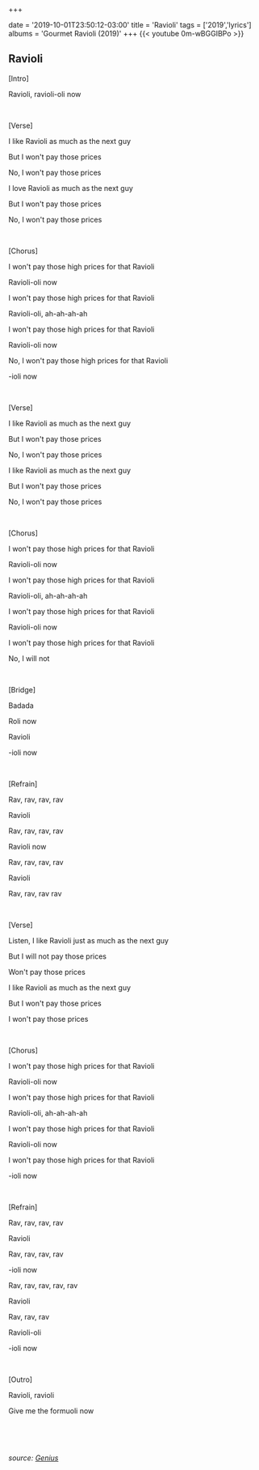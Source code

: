 +++

date = '2019-10-01T23:50:12-03:00'
title = 'Ravioli'
tags = ['2019','lyrics']
albums = 'Gourmet Ravioli (2019)'
+++
{{< youtube 0m-wBGGIBPo >}}

## Ravioli

[Intro]

Ravioli, ravioli-oli now

&nbsp;

[Verse]

I like Ravioli as much as the next guy

But I won't pay those prices

No, I won't pay those prices

I love Ravioli as much as the next guy

But I won't pay those prices

No, I won't pay those prices

&nbsp;

[Chorus]

I won't pay those high prices for that Ravioli

Ravioli-oli now

I won't pay those high prices for that Ravioli

Ravioli-oli, ah-ah-ah-ah

I won't pay those high prices for that Ravioli

Ravioli-oli now

No, I won't pay those high prices for that Ravioli

-ioli now

&nbsp;

[Verse]

I like Ravioli as much as the next guy

But I won't pay those prices

No, I won't pay those prices

I like Ravioli as much as the next guy

But I won't pay those prices

No, I won't pay those prices

&nbsp;

[Chorus]

I won't pay those high prices for that Ravioli

Ravioli-oli now

I won't pay those high prices for that Ravioli

Ravioli-oli, ah-ah-ah-ah

I won't pay those high prices for that Ravioli

Ravioli-oli now

I won't pay those high prices for that Ravioli

No, I will not

&nbsp;

[Bridge]

Badada

Roli now

Ravioli

-ioli now

&nbsp;

[Refrain]

Rav, rav, rav, rav

Ravioli

Rav, rav, rav, rav

Ravioli now

Rav, rav, rav, rav

Ravioli

Rav, rav, rav rav

&nbsp;

[Verse]

Listen, I like Ravioli just as much as the next guy

But I will not pay those prices

Won't pay those prices

I like Ravioli as much as the next guy

But I won't pay those prices

I won't pay those prices

&nbsp;

[Chorus]

I won't pay those high prices for that Ravioli

Ravioli-oli now

I won't pay those high prices for that Ravioli

Ravioli-oli, ah-ah-ah-ah

I won't pay those high prices for that Ravioli

Ravioli-oli now

I won't pay those high prices for that Ravioli

-ioli now

&nbsp;

[Refrain]

Rav, rav, rav, rav

Ravioli

Rav, rav, rav, rav

-ioli now

Rav, rav, rav, rav, rav

Ravioli

Rav, rav, rav

Ravioli-oli

-ioli now

&nbsp;

[Outro]

Ravioli, ravioli

Give me the formuoli now

&nbsp;

&nbsp;

_source: [Genius](https://genius.com/artists/First-of-october)_
